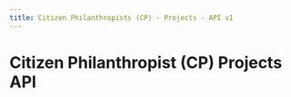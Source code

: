 ```yaml
---
title: Citizen Philanthropists (CP) - Projects - API v1
---
```


# Citizen Philanthropist (CP) Projects API

